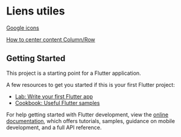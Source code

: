 # Liens utiles

[Google icons](https://fonts.google.com/icons)

[How to center content Column/Row](https://stackoverflow.com/questions/50871033/how-to-center-column-and-row-item-in-flutter)

## Getting Started

This project is a starting point for a Flutter application.

A few resources to get you started if this is your first Flutter project:

- [Lab: Write your first Flutter app](https://docs.flutter.dev/get-started/codelab)
- [Cookbook: Useful Flutter samples](https://docs.flutter.dev/cookbook)

For help getting started with Flutter development, view the
[online documentation](https://docs.flutter.dev/), which offers tutorials,
samples, guidance on mobile development, and a full API reference.
